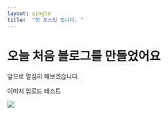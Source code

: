```yaml
---
layout: single
title:  "첫 포스팅 입니다. "
---
```


# 오늘 처음 블로그를 만들었어요

앞으로 열심히 해보겠습니다.

이미지 업로드 테스트
<html>
<img src = "C:\Users\3110c\OneDrive\바탕 화면\이미지 업로드.png">
</html>